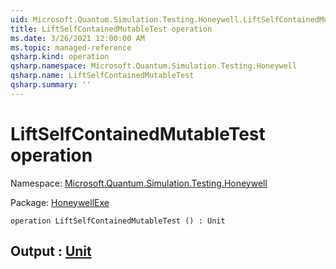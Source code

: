 ```yaml
---
uid: Microsoft.Quantum.Simulation.Testing.Honeywell.LiftSelfContainedMutableTest
title: LiftSelfContainedMutableTest operation
ms.date: 3/26/2021 12:00:00 AM
ms.topic: managed-reference
qsharp.kind: operation
qsharp.namespace: Microsoft.Quantum.Simulation.Testing.Honeywell
qsharp.name: LiftSelfContainedMutableTest
qsharp.summary: ''
---
```


# LiftSelfContainedMutableTest operation

Namespace: [Microsoft.Quantum.Simulation.Testing.Honeywell](xref:Microsoft.Quantum.Simulation.Testing.Honeywell)

Package: [HoneywellExe](https://nuget.org/packages/HoneywellExe)




```qsharp
operation LiftSelfContainedMutableTest () : Unit
```


## Output : [Unit](xref:microsoft.quantum.lang-ref.unit)

